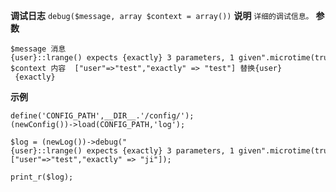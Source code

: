**调试日志**
`debug($message, array $context = array())`
**说明**
`详细的调试信息。`
**参数**
```
$message 消息  {user}::lrange() expects {exactly} 3 parameters, 1 given".microtime(true)
$context 内容  ["user"=>"test","exactly" => "test"] 替换{user}  {exactly}
```
**示例**
```
define('CONFIG_PATH',__DIR__.'/config/');
(newConfig())->load(CONFIG_PATH,'log');

$log = (newLog())->debug("{user}::lrange() expects {exactly} 3 parameters, 1 given".microtime(true),["user"=>"test","exactly" => "ji"]);

print_r($log);
```